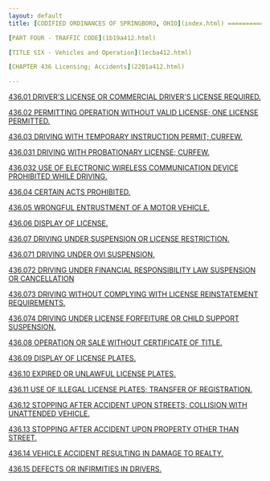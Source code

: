 ```yaml
---
layout: default 
title: [CODIFIED ORDINANCES OF SPRINGBORO, OHIO](index.html) =====================================================

[PART FOUR - TRAFFIC CODE](1b19a412.html)

[TITLE SIX - Vehicles and Operation](1ecba412.html)

[CHAPTER 436 Licensing; Accidents](2201a412.html)

---
```


[436.01 DRIVER'S LICENSE OR COMMERCIAL DRIVER'S LICENSE
REQUIRED.](2225a412.html)

[436.02 PERMITTING OPERATION WITHOUT VALID LICENSE; ONE LICENSE
PERMITTED.](2234a412.html)

[436.03 DRIVING WITH TEMPORARY INSTRUCTION PERMIT;
CURFEW.](223ca412.html)

[436.031 DRIVING WITH PROBATIONARY LICENSE; CURFEW.](2255a412.html)

[436.032 USE OF ELECTRONIC WIRELESS COMMUNICATION DEVICE PROHIBITED
WHILE DRIVING.](227ca412.html)

[436.04 CERTAIN ACTS PROHIBITED.](228fa412.html)

[436.05 WRONGFUL ENTRUSTMENT OF A MOTOR VEHICLE.](229aa412.html)

[436.06 DISPLAY OF LICENSE.](22bca412.html)

[436.07 DRIVING UNDER SUSPENSION OR LICENSE RESTRICTION.](22c2a412.html)

[436.071 DRIVING UNDER OVI SUSPENSION.](22d6a412.html)

[436.072 DRIVING UNDER FINANCIAL RESPONSIBILITY LAW SUSPENSION OR
CANCELLATION](2305a412.html)

[436.073 DRIVING WITHOUT COMPLYING WITH LICENSE REINSTATEMENT
REQUIREMENTS.](2313a412.html)

[436.074 DRIVING UNDER LICENSE FORFEITURE OR CHILD SUPPORT
SUSPENSION.](231da412.html)

[436.08 OPERATION OR SALE WITHOUT CERTIFICATE OF TITLE.](2327a412.html)

[436.09 DISPLAY OF LICENSE PLATES.](2336a412.html)

[436.10 EXPIRED OR UNLAWFUL LICENSE PLATES.](233da412.html)

[436.11 USE OF ILLEGAL LICENSE PLATES; TRANSFER OF
REGISTRATION.](234ea412.html)

[436.12 STOPPING AFTER ACCIDENT UPON STREETS; COLLISION WITH UNATTENDED
VEHICLE.](235ba412.html)

[436.13 STOPPING AFTER ACCIDENT UPON PROPERTY OTHER THAN
STREET.](2362a412.html)

[436.14 VEHICLE ACCIDENT RESULTING IN DAMAGE TO REALTY.](2369a412.html)

[436.15 DEFECTS OR INFIRMITIES IN DRIVERS.](2370a412.html)
